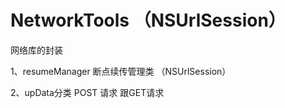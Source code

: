 # NetworkTools （NSUrlSession）
网络库的封装 

1、resumeManager 
断点续传管理类 （NSUrlSession）

2、upData分类
POST 请求 跟GET请求
